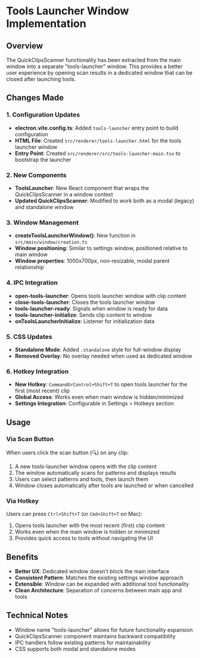 # Tools Launcher Window Implementation

## Overview

The QuickClipsScanner functionality has been extracted from the main window into a separate "tools-launcher" window. This provides a better user experience by opening scan results in a dedicated window that can be closed after launching tools.

## Changes Made

### 1. Configuration Updates
- **electron.vite.config.ts**: Added `tools-launcher` entry point to build configuration
- **HTML File**: Created `src/renderer/tools-launcher.html` for the tools launcher window
- **Entry Point**: Created `src/renderer/src/tools-launcher-main.tsx` to bootstrap the launcher

### 2. New Components
- **ToolsLauncher**: New React component that wraps the QuickClipsScanner in a window context
- **Updated QuickClipsScanner**: Modified to work both as a modal (legacy) and standalone window

### 3. Window Management
- **createToolsLauncherWindow()**: New function in `src/main/window/creation.ts`
- **Window positioning**: Similar to settings window, positioned relative to main window
- **Window properties**: 1000x700px, non-resizable, modal parent relationship

### 4. IPC Integration
- **open-tools-launcher**: Opens tools launcher window with clip content
- **close-tools-launcher**: Closes the tools launcher window
- **tools-launcher-ready**: Signals when window is ready for data
- **tools-launcher-initialize**: Sends clip content to window
- **onToolsLauncherInitialize**: Listener for initialization data

### 5. CSS Updates
- **Standalone Mode**: Added `.standalone` style for full-window display
- **Removed Overlay**: No overlay needed when used as dedicated window

### 6. Hotkey Integration
- **New Hotkey**: `CommandOrControl+Shift+T` to open tools launcher for the first (most recent) clip
- **Global Access**: Works even when main window is hidden/minimized
- **Settings Integration**: Configurable in Settings > Hotkeys section

## Usage

### Via Scan Button
When users click the scan button (🔍) on any clip:
1. A new tools-launcher window opens with the clip content
2. The window automatically scans for patterns and displays results
3. Users can select patterns and tools, then launch them
4. Window closes automatically after tools are launched or when cancelled

### Via Hotkey
Users can press `Ctrl+Shift+T` (or `Cmd+Shift+T` on Mac):
1. Opens tools launcher with the most recent (first) clip content
2. Works even when the main window is hidden or minimized
3. Provides quick access to tools without navigating the UI

## Benefits

- **Better UX**: Dedicated window doesn't block the main interface
- **Consistent Pattern**: Matches the existing settings window approach
- **Extensible**: Window can be expanded with additional tool functionality
- **Clean Architecture**: Separation of concerns between main app and tools

## Technical Notes

- Window name "tools-launcher" allows for future functionality expansion
- QuickClipsScanner component maintains backward compatibility
- IPC handlers follow existing patterns for maintainability
- CSS supports both modal and standalone modes

